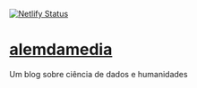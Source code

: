 [![Netlify Status](https://api.netlify.com/api/v1/badges/201a6229-6301-40c4-9071-4cebaac1170b/deploy-status)](https://app.netlify.com/sites/alemdamedia/deploys)

# [alemdamedia][1]
Um blog sobre ciência de dados e humanidades

[1]: https://alemdamedia.netlify.com/
